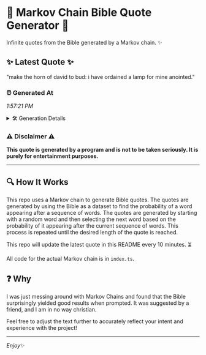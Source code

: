 # 📖 Markov Chain Bible Quote Generator 📖

Infinite quotes from the Bible generated by a Markov chain. ✨

## ✨ Latest Quote ✨
"make the horn of david to bud: i have ordained a lamp for mine anointed."

### ⏰ Generated At
*1:57:21 PM*

<details>
    <summary>🛠️ Generation Details</summary>
    <p>
        <strong>🌱 Seed:</strong> make<br>
        <strong>🔄 Iterations:</strong> 14<br>
        <strong>📜 Context History:</strong><br>[ make ]: the<br>[ make, the ]: horn<br>[ make, the, horn ]: of<br>[ make, the, horn, of ]: david<br>[ make, the, horn, of, david ]: to<br>[ make, the, horn, of, david, to ]: bud:<br>[ the, horn, of, david, to, bud: ]: i<br>[ horn, of, david, to, bud:, i ]: have<br>[ of, david, to, bud:, i, have ]: ordained<br>[ david, to, bud:, i, have, ordained ]: a<br>[ to, bud:, i, have, ordained, a ]: lamp<br>[ bud:, i, have, ordained, a, lamp ]: for<br>[ i, have, ordained, a, lamp, for ]: mine<br>[ have, ordained, a, lamp, for, mine ]: anointed.<br>
    </p>
</details>

### ⚠️ Disclaimer ⚠️
**This quote is generated by a program and is not to be taken seriously. It is purely for entertainment purposes.**

---

## 🔍 How It Works

This repo uses a Markov chain to generate Bible quotes. The quotes are generated by using the Bible as a dataset to find the probability of a word appearing after a sequence of words. The quotes are generated by starting with a random word and then selecting the next word based on the probability of it appearing after the current sequence of words. This process is repeated until the desired length of the quote is reached.

This repo will update the latest quote in this README every 10 minutes. ⏳

All code for the actual Markov chain is in `index.ts`.

## ❓ Why

I was just messing around with Markov Chains and found that the Bible surprisingly yielded good results when prompted. 
It was suggested by a friend, and I am in no way christian.

Feel free to adjust the text further to accurately reflect your intent and experience with the project!

---

*Enjoy*✨
